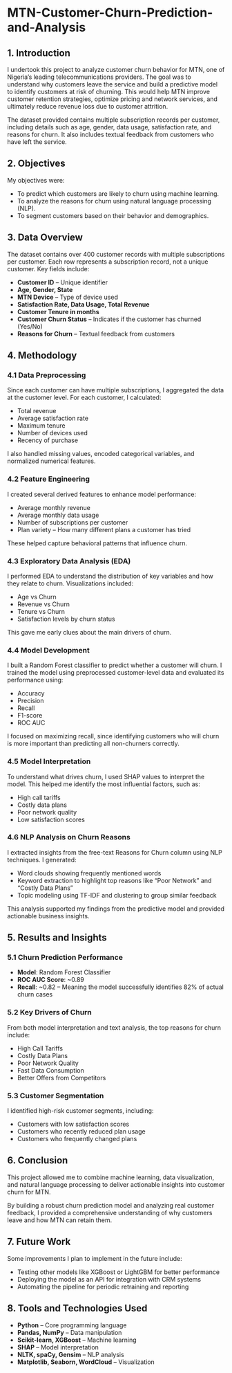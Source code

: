 # MTN-Customer-Churn-Prediction-and-Analysis

## 1. Introduction  
I undertook this project to analyze customer churn behavior for MTN, one of Nigeria’s leading telecommunications providers. The goal was to understand why customers leave the service and build a predictive model to identify customers at risk of churning. This would help MTN improve customer retention strategies, optimize pricing and network services, and ultimately reduce revenue loss due to customer attrition.

The dataset provided contains multiple subscription records per customer, including details such as age, gender, data usage, satisfaction rate, and reasons for churn. It also includes textual feedback from customers who have left the service.

## 2. Objectives  
My objectives were:

- To predict which customers are likely to churn using machine learning.  
- To analyze the reasons for churn using natural language processing (NLP).  
- To segment customers based on their behavior and demographics.

## 3. Data Overview  
The dataset contains over 400 customer records with multiple subscriptions per customer. Each row represents a subscription record, not a unique customer. Key fields include:

- **Customer ID** – Unique identifier  
- **Age, Gender, State**  
- **MTN Device** – Type of device used  
- **Satisfaction Rate, Data Usage, Total Revenue**  
- **Customer Tenure in months**  
- **Customer Churn Status** – Indicates if the customer has churned (Yes/No)  
- **Reasons for Churn** – Textual feedback from customers

## 4. Methodology  

### 4.1 Data Preprocessing  
Since each customer can have multiple subscriptions, I aggregated the data at the customer level. For each customer, I calculated:

- Total revenue  
- Average satisfaction rate  
- Maximum tenure  
- Number of devices used  
- Recency of purchase  

I also handled missing values, encoded categorical variables, and normalized numerical features.

### 4.2 Feature Engineering  
I created several derived features to enhance model performance:

- Average monthly revenue  
- Average monthly data usage  
- Number of subscriptions per customer  
- Plan variety – How many different plans a customer has tried  

These helped capture behavioral patterns that influence churn.

### 4.3 Exploratory Data Analysis (EDA)  
I performed EDA to understand the distribution of key variables and how they relate to churn. Visualizations included:

- Age vs Churn  
- Revenue vs Churn  
- Tenure vs Churn  
- Satisfaction levels by churn status  

This gave me early clues about the main drivers of churn.

### 4.4 Model Development  
I built a Random Forest classifier to predict whether a customer will churn. I trained the model using preprocessed customer-level data and evaluated its performance using:

- Accuracy  
- Precision  
- Recall  
- F1-score  
- ROC AUC  

I focused on maximizing recall, since identifying customers who will churn is more important than predicting all non-churners correctly.

### 4.5 Model Interpretation  
To understand what drives churn, I used SHAP values to interpret the model. This helped me identify the most influential factors, such as:

- High call tariffs  
- Costly data plans  
- Poor network quality  
- Low satisfaction scores  

### 4.6 NLP Analysis on Churn Reasons  
I extracted insights from the free-text Reasons for Churn column using NLP techniques. I generated:

- Word clouds showing frequently mentioned words  
- Keyword extraction to highlight top reasons like “Poor Network” and “Costly Data Plans”  
- Topic modeling using TF-IDF and clustering to group similar feedback  

This analysis supported my findings from the predictive model and provided actionable business insights.

## 5. Results and Insights  

### 5.1 Churn Prediction Performance  
- **Model**: Random Forest Classifier  
- **ROC AUC Score**: ~0.89  
- **Recall**: ~0.82 – Meaning the model successfully identifies 82% of actual churn cases  

### 5.2 Key Drivers of Churn  
From both model interpretation and text analysis, the top reasons for churn include:

- High Call Tariffs  
- Costly Data Plans  
- Poor Network Quality  
- Fast Data Consumption  
- Better Offers from Competitors  

### 5.3 Customer Segmentation  
I identified high-risk customer segments, including:

- Customers with low satisfaction scores  
- Customers who recently reduced plan usage  
- Customers who frequently changed plans  

## 6. Conclusion  
This project allowed me to combine machine learning, data visualization, and natural language processing to deliver actionable insights into customer churn for MTN.

By building a robust churn prediction model and analyzing real customer feedback, I provided a comprehensive understanding of why customers leave and how MTN can retain them.

## 7. Future Work  
Some improvements I plan to implement in the future include:

- Testing other models like XGBoost or LightGBM for better performance  
- Deploying the model as an API for integration with CRM systems  
- Automating the pipeline for periodic retraining and reporting  

## 8. Tools and Technologies Used  
- **Python** – Core programming language  
- **Pandas, NumPy** – Data manipulation  
- **Scikit-learn, XGBoost** – Machine learning  
- **SHAP** – Model interpretation  
- **NLTK, spaCy, Gensim** – NLP analysis  
- **Matplotlib, Seaborn, WordCloud** – Visualization  
